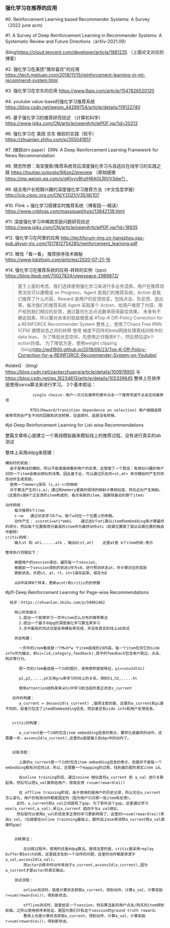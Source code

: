 ### 强化学习在推荐的应用

#0. Reinforcement Learning based Recommender Systems: A Survey （2022 june acm)

#1. A Survey of Deep Reinforcement Learning in Recommender Systems: A Systematic Review and Future Directions（arXiv-2021.09）
  
 (blog)https://cloud.tencent.com/developer/article/1881235   （上面论文对应的博客）
 
 
 
#2. 强化学习在美团"猜你喜欢"的应用 https://tech.meituan.com/2018/11/15/reinforcement-learning-in-mt-recommend-system.html

#3. 强化学习在京东的应用 https://www.6aiq.com/article/1547826520120

#4. youtube value-base的强化学习推荐系统 https://blog.csdn.net/weixin_44289754/article/details/119122740

#5. 基于强化学习的推荐研究综述 （计算机科学）https://www.jsjkx.com/CN/article/openArticlePDF.jsp?id=20212

#6. 强化学习在 美团 京东 微软的实践（知乎） https://zhuanlan.zhihu.com/p/355041851

#7. (微软drn paper）DRN: A Deep Reinforcement Learning Framework for News Recommendation

#8. 猜您所想：淘宝搜索/推荐系统背后深度强化学习与自适应在线学习的实践之路 https://toutiao.io/posts/9j6ze2/preview （原始链接 https://mp.weixin.qq.com/s/gKlyvv8hzlHRAOLRlVV3dw?）

#9. 结合用户长短期兴趣的深度强化学习推荐方法（中文信息学报）  http://jcip.cipsc.org.cn/CN/Y2021/V35/I8/107

#10. Flink + 强化学习搭建实时推荐系统（博客园---精读）  https://www.cnblogs.com/massquantity/p/13842139.html

#11. 深度强化学习中稀疏奖励问题研究综述  https://www.jsjkx.com/CN/article/openArticlePDF.jsp?id=18935

#12. 强化学习在阿里的应用   http://techforum-img.cn-hangzhou.oss-pub.aliyun-inc.com/1517812754285/reinforcement_learning.pdf
    
#13. 微信「看一看」 推荐排序技术揭秘 https://www.jiqizhixin.com/articles/2020-07-21-16

#14. 强化学习在推荐系统的应用-转转的实例（ppo) https://blog.itpub.net/70027824/viewspace-2989872/
> 基于上面的考虑，我们选择使用强化学习来进行多业务混排。用户在推荐场景浏览可以建模成 ov Progress，Agent 是我们的推荐系统，Action 是我们推荐了什么内容，Reward 是用户的反馈信息，包括点击、负反馈、退出等，每次我们的推荐系统 Agent 采取某个 Action，给用户推荐了内容，用户给到我们相应的反馈，通过最优化总点击数来获得最佳效果。
 未来有不确定因素，所以要对未来的收益做衰减 
#Top-𝐾 Off-Policy Correction for a REINFORCE Recommender System
  整体上，使用了Chaos Free RNN (CFN) 建模状态之间的转移
  使用 梯度不回传的beta网络处理离线训练中的data bias，
  为了降低状态空间，先使用近邻搜索K个，然后预估这k个action的值。
  为了降低方差，使用weight clipping
  （blog)http://wd1900.github.io/2019/06/23/Top-K-Off-Policy-Correction-for-a-REINFORCE-Recommender-System-on-Youtube/
  
 #slateQ （blog) https://blog.csdn.net/zackerzhuang/article/details/100978955   与 https://blog.csdn.net/qq_16234613/article/details/105339645
    整体上在排序层使用sarsa算法来进行学习。
    2个基本假设：
              
                single choice：用户一次只在推荐列表中点击一个推荐项或不点击任何推荐项
               
               RTDS(Reward/transition dependence on selection) 用户根据选择推荐项而会产生不同的回报和状态转移，没选择时，就是没有转移。
    
 #jd-Deep Reinforcement Learning for List-wise Recommendations
 
 整篇文章核心是建立一个离线模拟器来模拟线上的推荐过程，没有进行真实的ab测试
 
 整体上采用ddpg来搭建：
    
    模拟时的奖励：
      由于是离线的模拟，所以不能直接收集到用户的反馈，这里做了一个假设：有相似兴趣的用户对同一个item会做出相似的决策。因此基于此，可以通过历史的<st,at> 来对模拟时产生的状态动作生成奖励。
      使用一个memory保存 (s,a)->r的映射
      对于算法产生的(s,a)，通过和memory里面的保持的映射计算相似度，然后近似产生映射。（这里的s是N个正反馈的item构成的，每次有新的item，就删除最旧的那个item）
    
    动作网络： 
        每次推荐k个item
        s->w   通过状态学习k个w，每个w对应一个位置上的参数。
        动作产生： scoreti=wti*embi    通过这k个wti乘以item的embedding来计算最终的得分，然后每个位置取得分最高的item作为最终动作ati（前面位置取了就从后面位置的候选中删除）
    critic网络：
        输入st 和 ati......atk ，输出Q(st,at)    这里at是 k个item的统-表示
    
    整体执行流程如下：    
        
        根据用户的session滑动，遍历每一个session,
        根据前一个session得到的状态s作为s0，进行预测状态at，并计算对应的奖励
        更新状态，并把st，at，rt，st+1保存起来，保存为D
        
        从D中采样N个样本，更新acotr和critic的的参数
        
  #jd1-Deep Reinforcement Learning for Page-wise Recommendations
      
      知乎：https://zhuanlan.zhihu.com/p/59081462
        
        核心的贡献点：
          1.提出一个能够学习一页中item怎么分布的推荐算法
          2.提出一个基于ddpg的深度强化学习算法来学习
          3.文中最有的测试也是采用模拟来完成，并没有真实的线上ab测试
         
        状态构建：
          
          一页中的item看成是一个M=h*w 个item组成的2d内容。每一个item包含它的side info作为输出，即xi=(id,category,feedback),其中的feedback包含用户跳过，点击，购买等行为。
          
          把一页的item看成是一个2d的图片，使用卷积提取特征，pi=conv2d(Xi)
          
          p1,p2,....,pt又用gru来学习时间上的关系，得到h1,h2,.....ht
          
          使用attention结构来来从hi中学习到当前的真正状态s_current
          
       动作的构建：
          a_current = deconv2d(s_current) ,值得注意的是，这里的a_current和pi是不同的，前者只包含了item的embedding信息，而后者还有side info和用户反馈信息。
      
      
       critic的构建：
          
          a_current是一个2d的包含item embedding信息的表示，要转化成最终的动作，还需要一步，a=conv2d(a_current),这里的a就是输入到dqn中的动作了。
          
       
       训练流程：
        
          上面的a_current是一个2d的包含item embedding信息的表示，但是并不是每一个embedding都有对应的id，所以，还需要一个mapping的过程，找到最匹配的真实item id。
          
          在online training阶段，通过cosine 相似度将a_current 和 a_val 进行关联起来。然后可以把a_val推荐给用户，获取反馈 r=sum(reward(ei))
          
          在 offline training阶段，由于使用的是用户的历史记录，所以无论a_current 怎么变化，用户的有效动作都是固定的（因为用户只对那一批item有反馈）。
         此时，a_current和a_val之间就有了gap，为了弥补这个gap，这里通过学习 mse(a_current,a_val),来让a_current 趋向于与a_val相似，
         然后就可以使用a_val的信息来正常的学习更新网络了，这里的r=sum(reward(ei))来自a_val。（也就是在online trainning基础上，额外加上mse来消除a_current和a_val直接的gap)
         
         
        训练算法：
            
            在训练过程中，使用的还是ddpg算法。值得注意的是，critic是采用replay buffer来batch训练，这里就涉及到一个动作的问题，这里的动作都是来源于a_val,a=conv2d(a_val)。
            而actor训练中的动作来自于a_current,a=conv2d(a_current),因为a_current才是actor的真实输出。
          
        测试流程：
          
            online测试时，就是计算状态获取a_current，得到动作，计算a_val，计算奖励r=sum(reward(ei))，得到新状态。
            
            offline测试时，就是给定一个session，然后算法能将用户点击/购买的item排到前面。之所以使用排序来验证，是因为我们只有这个session的ground truth reward。
            整体上也是计算状态获取a_current，得到动作，计算a_val，计算奖励r=sum(reward(ei))，得到新状态。
            
          
          
    
    
